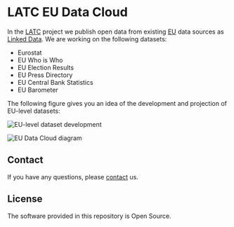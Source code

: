# LATC EU Data Cloud

In the [LATC](http://latc-project.eu/) project we publish open data from existing [EU](http://en.wikipedia.org/wiki/European_Union) data sources as [Linked Data](http://linkeddatabook.com/). We are working on the following datasets:

* Eurostat
* EU Who is Who
* EU Election Results
* EU Press Directory
* EU Central Bank Statistics
* EU Barometer

The following figure gives you an idea of the development and projection of EU-level datasets:

![EU-level dataset development](https://github.com/LATC/24-7-platform/raw/master/doc/img/datasets-development.png "EU-level dataset development")

![EU Data Cloud diagram](https://raw.github.com/LATC/EU-data-cloud/master/diagram/eu-data-cloud-thumbnail.png "EU Data Cloud diagram")


## Contact

If you have any questions, please [contact](http://latc-project.eu/contact) us.

## License

The software provided in this repository is Open Source.
